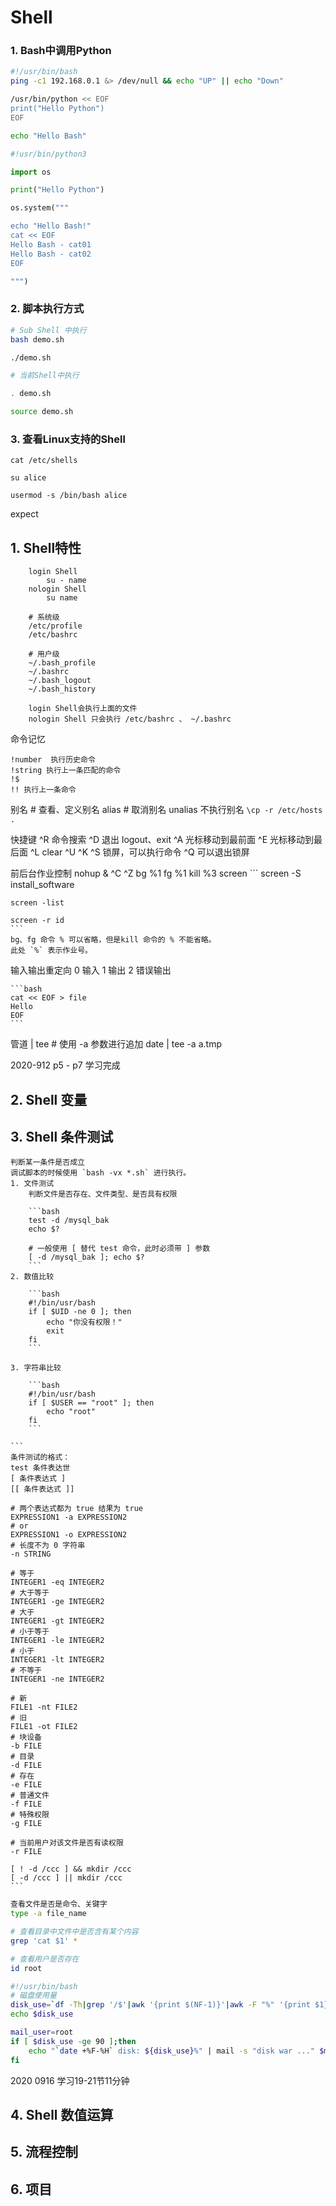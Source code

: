 # Shell

### 1. Bash中调用Python

```bash
#!/usr/bin/bash
ping -c1 192.168.0.1 &> /dev/null && echo "UP" || echo "Down"

/usr/bin/python << EOF
print("Hello Python")
EOF

echo "Hello Bash"

```

```python
#!usr/bin/python3

import os

print("Hello Python")

os.system("""

echo "Hello Bash!"
cat << EOF
Hello Bash - cat01
Hello Bash - cat02
EOF

""")
```

### 2. 脚本执行方式

```bash
# Sub Shell 中执行
bash demo.sh

./demo.sh

# 当前Shell中执行

. demo.sh

source demo.sh
```
### 3. 查看Linux支持的Shell
    cat /etc/shells

    su alice

    usermod -s /bin/bash alice


expect

## 1. Shell特性

```
    login Shell
        su - name 
    nologin Shell
        su name
    
    # 系统级
    /etc/profile
    /etc/bashrc

    # 用户级
    ~/.bash_profile
    ~/.bashrc
    ~/.bash_logout
    ~/.bash_history

    login Shell会执行上面的文件
    nologin Shell 只会执行 /etc/bashrc 、 ~/.bashrc
```


命令记忆

    !number  执行历史命令
    !string 执行上一条匹配的命令
    !$
    !! 执行上一条命令

别名
    # 查看、定义别名 
    alias
    # 取消别名
    unalias
    不执行别名 `\cp -r /etc/hosts .`

快捷键
    ^R 命令搜索
    ^D 退出 logout、exit
    ^A 光标移动到最前面
    ^E 光标移动到最后面
    ^L clear
    ^U
    ^K
    ^S 锁屏，可以执行命令
    ^Q 可以退出锁屏

前后台作业控制
    nohup
    &
    ^C
    ^Z
    bg %1
    fg %1
    kill %3
    screen
    ```
    screen -S install_software

    screen -list

    screen -r id
    ```
    bg、fg 命令 % 可以省略，但是kill 命令的 % 不能省略。
    此处 `%` 表示作业号。


输入输出重定向
    0 输入
    1 输出
    2 错误输出

    ```bash
    cat << EOF > file
    Hello 
    EOF
    ```
管道 | tee
    # 使用 -a 参数进行追加
    date | tee -a a.tmp


2020-912 p5 - p7 学习完成
## 2. Shell 变量

## 3. Shell 条件测试
    判断某一条件是否成立   
    调试脚本的时候使用 `bash -vx *.sh` 进行执行。
    1. 文件测试
        判断文件是否存在、文件类型、是否具有权限

        ```bash
        test -d /mysql_bak
        echo $?

        # 一般使用 [ 替代 test 命令，此时必须带 ] 参数
        [ -d /mysql_bak ]; echo $?
        ```
    2. 数值比较

        ```bash
        #!/bin/usr/bash
        if [ $UID -ne 0 ]; then
            echo "你没有权限！"
            exit
        fi
        ```

    3. 字符串比较

        ```bash
        #!/bin/usr/bash
        if [ $USER == "root" ]; then
            echo "root"
        fi
        ```

    ```
    条件测试的格式：
    test 条件表达世
    [ 条件表达式 ]
    [[ 条件表达式 ]]

    # 两个表达式都为 true 结果为 true
    EXPRESSION1 -a EXPRESSION2 
    # or
    EXPRESSION1 -o EXPRESSION2
    # 长度不为 0 字符串
    -n STRING
    
    # 等于
    INTEGER1 -eq INTEGER2
    # 大于等于
    INTEGER1 -ge INTEGER2
    # 大于
    INTEGER1 -gt INTEGER2
    # 小于等于
    INTEGER1 -le INTEGER2
    # 小于
    INTEGER1 -lt INTEGER2
    # 不等于
    INTEGER1 -ne INTEGER2

    # 新
    FILE1 -nt FILE2
    # 旧
    FILE1 -ot FILE2
    # 块设备
    -b FILE
    # 目录
    -d FILE
    # 存在
    -e FILE
    # 普通文件
    -f FILE
    # 特殊权限
    -g FILE

    # 当前用户对该文件是否有读权限
    -r FILE

    [ ! -d /ccc ] && mkdir /ccc
    [ -d /ccc ] || mkdir /ccc
    ```
```bash
查看文件是否是命令、关键字
type -a file_name

# 查看目录中文件中是否含有某个内容
grep 'cat $1' *

# 查看用户是否存在
id root
```

```bash
#!/usr/bin/bash
# 磁盘使用量
disk_use=`df -Th|grep '/$'|awk '{print $(NF-1)}'|awk -F "%" '{print $1}'`
echo $disk_use

mail_user=root
if [ $disk_use -ge 90 ];then
    echo "`date +%F-%H` disk: ${disk_use}%" | mail -s "disk war ..." $mail_user
fi
```

2020 0916 学习19-21节11分钟

## 4. Shell 数值运算

## 5. 流程控制


## 6. 项目




